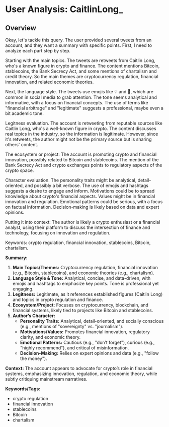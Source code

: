 # User Analysis: CaitlinLong_

## Overview

<think>
Okay, let's tackle this query. The user provided several tweets from an account, and they want a summary with specific points. First, I need to analyze each part step by step.

Starting with the main topics. The tweets are retweets from Caitlin Long, who's a known figure in crypto and finance. The content mentions Bitcoin, stablecoins, the Bank Secrecy Act, and some mentions of chartalism and credit theory. So the main themes are cryptocurrency regulation, financial innovation, and related economic theories.

Next, the language style. The tweets use emojis like 💡 and 👀, which are common in social media to grab attention. The tone seems analytical and informative, with a focus on financial concepts. The use of terms like "financial arbitrage" and "legitimate" suggests a professional, maybe even a bit academic tone.

Legitness evaluation. The account is retweeting from reputable sources like Caitlin Long, who's a well-known figure in crypto. The content discusses real topics in the industry, so the information is legitimate. However, since it's retweets, the author might not be the primary source but is sharing others' content.

The ecosystem or project: The account is promoting crypto and financial innovation, possibly related to Bitcoin and stablecoins. The mention of the Bank Secrecy Act and crypto exchanges points to regulatory aspects of the crypto space.

Character evaluation. The personality traits might be analytical, detail-oriented, and possibly a bit verbose. The use of emojis and hashtags suggests a desire to engage and inform. Motivations could be to spread knowledge about crypto's financial aspects. Values might be in financial innovation and regulation. Emotional patterns could be serious, with a focus on factual information. Decision-making is likely based on data and expert opinions.

Putting it into context: The author is likely a crypto enthusiast or a financial analyst, using their platform to discuss the intersection of finance and technology, focusing on innovation and regulation.

Keywords: crypto regulation, financial innovation, stablecoins, Bitcoin, chartalism.
</think>

**Summary:**  
1. **Main Topics/Themes:** Cryptocurrency regulation, financial innovation (e.g., Bitcoin, stablecoins), and economic theories (e.g., chartalism).  
2. **Language Style & Tone:** Analytical, concise, and data-driven, with emojis and hashtags to emphasize key points. Tone is professional yet engaging.  
3. **Legitness:** Legitimate, as it references established figures (Caitlin Long) and topics in crypto regulation and finance.  
4. **Ecosystem/Project:** Focuses on cryptocurrency, blockchain, and financial systems, likely tied to projects like Bitcoin and stablecoins.  
5. **Author’s Character:**  
   - **Personality Traits:** Analytical, detail-oriented, and socially conscious (e.g., mentions of "sovereignty" vs. "journalism").  
   - **Motivations/Values:** Promotes financial innovation, regulatory clarity, and economic theory.  
   - **Emotional Patterns:** Cautious (e.g., "don’t forget"), curious (e.g., "highly recommend"), and critical of misinformation.  
   - **Decision-Making:** Relies on expert opinions and data (e.g., "follow the money").  

**Context:** The account appears to advocate for crypto’s role in financial systems, emphasizing innovation, regulation, and economic theory, while subtly critiquing mainstream narratives.  

**Keywords/Tags:**  
- crypto regulation  
- financial innovation  
- stablecoins  
- Bitcoin  
- chartalism
